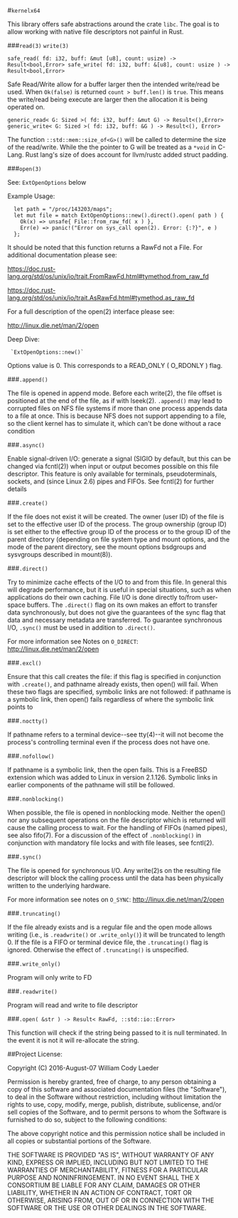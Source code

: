#`kernelx64`


This library offers safe abstractions around the crate `libc`. The goal is to
allow working with native file descriptors not painful in Rust.

###`read(3)` `write(3)`

`safe_read( fd: i32, buff: &mut [u8], count: usize) -> Result<bool,Error>
safe_write( fd: i32, buff: &[u8], count: usize ) -> Result<bool,Error>`

Safe Read/Write allow for a buffer larger then the intended write/read be used.
When `Ok(false)` is returned `count > buff.len()` is `true`. This means the
write/read being execute are larger then the allocation it is being operated on.

`generic_read< G: Sized >( fd: i32, buff: &mut G) -> Result<(),Error>
generic_write< G: Sized >( fd: i32, buff: &G ) -> Result<(), Error>`

The function `::std::mem::size_of<G>()` will be called to determine the size
of the read/write. While the the pointer to G will be treated as a `*void` in
C-Lang. Rust lang's size of does account for llvm/rustc added struct padding.


###`open(3)`

See: `ExtOpenOptions` below

Example Usage:

      let path = "/proc/143203/maps";
      let mut file = match ExtOpenOptions::new().direct().open( path ) {
        Ok(x) => unsafe{ File::from_raw_fd( x ) },
        Err(e) => panic!("Error on sys_call open(2). Error: {:?}", e )
      };

It should be noted that this function returns a RawFd not a File. For additional
documentation please see:

https://doc.rust-lang.org/std/os/unix/io/trait.FromRawFd.html#tymethod.from_raw_fd

https://doc.rust-lang.org/std/os/unix/io/trait.AsRawFd.html#tymethod.as_raw_fd

For a full description of the open(2) interface please see:

http://linux.die.net/man/2/open


Deep Dive:

     `ExtOpenOptions::new()`

Options value is 0. This corresponds to a READ_ONLY ( O_RDONLY ) flag.

###`.append()`

The file is opened in append mode. Before each write(2), the file offset is
positioned at the end of the file, as if with lseek(2). `.append()` may lead to
corrupted files on NFS file systems if more than one process appends data to a
file at once. This is because NFS does not support appending to a file, so the
client kernel has to simulate it, which can't be done without a race condition

###`.async()`

Enable signal-driven I/O: generate a signal (SIGIO by default, but this can be
changed via fcntl(2)) when input or output becomes possible on this file
descriptor. This feature is only available for terminals, pseudoterminals,
sockets, and (since Linux 2.6) pipes and FIFOs. See fcntl(2) for further details

###`.create()`

If the file does not exist it will be created. The owner (user ID) of the file
is set to the effective user ID of the process. The group ownership (group ID)
is set either to the effective group ID of the process or to the group ID of the
parent directory (depending on file system type and mount options, and the mode
of the parent directory, see the mount options bsdgroups and sysvgroups
described in mount(8)).

###`.direct()`

Try to minimize cache effects of the I/O to and from this file. In general this
will degrade performance, but it is useful in special situations, such as when
applications do their own caching. File I/O is done directly to/from user-space
buffers. The `.direct()` flag on its own makes an effort to transfer data
synchronously, but does not give the guarantees of the sync flag that data and
necessary metadata are transferred. To guarantee synchronous I/O, `.sync()` must
be used in addition to `.direct()`.

For more information see Notes on `O_DIRECT`: http://linux.die.net/man/2/open

###`.excl()`

Ensure that this call creates the file: if this flag is specified in conjunction
with `.create()`, and pathname already exists, then open() will fail. When these
two flags are specified, symbolic links are not followed: if pathname is a
symbolic link, then open() fails regardless of where the symbolic link points to

###`.noctty()`

If pathname refers to a terminal device--see tty(4)--it will not become the
process's controlling terminal even if the process does not have one.

###`.nofollow()`

If pathname is a symbolic link, then the open fails. This is a FreeBSD extension
which was added to Linux in version 2.1.126. Symbolic links in earlier
components of the pathname will still be followed.

###`.nonblocking()`

When possible, the file is opened in nonblocking mode. Neither the open() nor
any subsequent operations on the file descriptor which is returned will cause
the calling process to wait. For the handling of FIFOs (named pipes), see also
fifo(7). For a discussion of the effect of `.nonblocking()` in conjunction with
mandatory file locks and with file leases, see fcntl(2).

###`.sync()`

The file is opened for synchronous I/O. Any write(2)s on the resulting file
descriptor will block the calling process until the data has been physically
written to the underlying hardware.

For more information see notes on `O_SYNC`: http://linux.die.net/man/2/open

###`.truncating()`

If the file already exists and is a regular file and the open mode allows
writing (i.e., is `.readwrite()` or `.write_only()`) it will be truncated to
length 0. If the file is a FIFO or terminal device file, the `.truncating()`
flag is ignored. Otherwise the effect of `.truncating()` is unspecified.

###`.write_only()`

Program will only write to FD

###`.readwrite()`

Program will read and write to file descriptor

###`.open( &str ) -> Result< RawFd, ::std::io::Error>`

This function will check if the string being passed to it is null terminated.
In the event it is not it will re-allocate the string.

##Project License:

Copyright (C) 2016-August-07 William Cody Laeder


Permission is hereby granted, free of charge, to any person obtaining a copy of this software and
associated documentation files (the "Software"), to deal in the Software without restriction,
including without limitation the rights to use, copy, modify, merge, publish, distribute,
sublicense, and/or sell copies of the Software, and to permit persons to whom the Software is
furnished to do so, subject to the following conditions:

The above copyright notice and this permission notice shall be included in all copies or
substantial portions of the Software.

THE SOFTWARE IS PROVIDED "AS IS", WITHOUT WARRANTY OF ANY KIND, EXPRESS OR IMPLIED, INCLUDING BUT
NOT LIMITED TO THE WARRANTIES OF MERCHANTABILITY, FITNESS FOR A PARTICULAR PURPOSE AND
NONINFRINGEMENT. IN NO EVENT SHALL THE X CONSORTIUM BE LIABLE FOR ANY CLAIM, DAMAGES OR OTHER
LIABILITY, WHETHER IN AN ACTION OF CONTRACT, TORT OR OTHERWISE, ARISING FROM, OUT OF OR IN
CONNECTION WITH THE SOFTWARE OR THE USE OR OTHER DEALINGS IN THE SOFTWARE.
